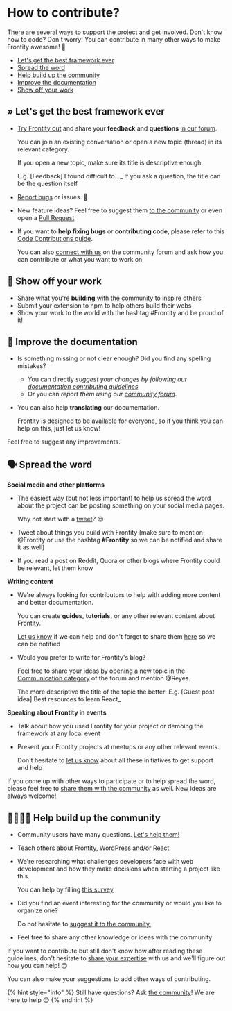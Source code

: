 # How to contribute?

There are several ways to support the project and get involved. Don't know how to code? Don't worry! You can contribute in many other ways to make Frontity awesome! 🚀

* [Let's get the best framework ever](how-to-contribute.md#lets-get-the-best-framework-ever)
* [Spread the word](how-to-contribute.md#spread-the-word)
* [Help build up the community](how-to-contribute.md#help-build-up-the-community)
* [Improve the documentation](how-to-contribute.md#improve-the-documentation)
* [Show off your work](how-to-contribute.md#show-off-your-work)

## » Let's get the best framework ever

* [Try Frontity out](../getting-started/quick-start-guide.md) and share your **feedback** and **questions** [in our forum](https://community.frontity.org/).

  You can join an existing conversation or open a new topic \(thread\) in its relevant category.

  If you open a new topic, make sure its title is descriptive enough.

  E.g. \[Feedback\] I found difficult to...\_ If you ask a question, the title can be the question itself

* [Report bugs](https://github.com/frontity/frontity/issues) or issues. 🐞
* New feature ideas? Feel free to suggest them [to the community](https://community.frontity.org/c/framework-design) or even open a [Pull Request](https://github.com/frontity/frontity/pulls)
* If you want to **help fixing bugs** or **contributing code**, please refer to this [Code Contributions guide](code-contribution-guide.md).

  You can also [connect with us](https://community.frontity.org/) on the community forum and ask how you can contribute or what you want to work on

## 👏 **Show off your work**

* Share what you're **building** with [the community](https://community.frontity.org/c/showcases) to inspire others
* Submit your extension to npm to help others build their webs
* Show your work to the world with the hashtag \#Frontity and be proud of it!

## 📖 Improve the documentation

* Is something missing or not clear enough? Did you find any spelling mistakes?
  * You can directly _suggest your changes by following our_ [_documentation contributing guidelines_](https://github.com/frontity/docs/blob/master/CONTRIBUTING.md) 
  * Or you can _report them using our_ [_community forum_](https://community.frontity.org/c/docs-and-tutorials). 
* You can also help **translating** our documentation.

  Frontity is designed to be available for everyone, so if you think you can help on this, just let us know!

Feel free to suggest any improvements.

## 🗣 Spread the word

**Social media and other platforms**

* The easiest way \(but not less important\) to help us spread the word about the project can be posting something on your social media pages.

  Why not start with a [tweet](https://twitter.com/intent/tweet?text=This%20is%20amazing%21%20%40Frontity%20has%20launched%20an%20open-source%20framework%20for%20building%20%23WordPress%20themes%20with%20%23React.%20%E2%9A%9B%EF%B8%8F%20Check%20how%20easy%20it%20is:%20&url=https%3A%2F%2Ffrontity.org)? 😉

* Tweet about things you build with Frontity \(make sure to mention @Frontity or use the hashtag **\#Frontity** so we can be notified and share it as well\)
* If you read a post on Reddit, Quora or other blogs where Frontity could be relevant, let them know

**Writing content**

* We're always looking for contributors to help with adding more content and better documentation.

  You can create **guides**, **tutorials,** or any other relevant content about Frontity.

  [Let us know](https://community.frontity.org/c/communication) if we can help and don't forget to share them [here](https://community.frontity.org/c/communication) so we can be notified

* Would you prefer to write for Frontity's blog?

  Feel free to share your ideas by opening a new topic in the [Communication category](https://community.frontity.org/c/communication) of the forum and mention @Reyes.

  The more descriptive the title of the topic the better: E.g. \[Guest post idea\] Best resources to learn React\_

**Speaking about Frontity in events**

* Talk about how you used Frontity for your project or demoing the framework at any local event
* Present your Frontity projects at meetups or any other relevant events.

  Don't hesitate to [let us know](https://community.frontity.org/c/communication) about all these initiatives to get support and help

If you come up with other ways to participate or to help spread the word, please feel free to [share them with the community](https://community.frontity.org/c/communication) as well. New ideas are always welcome!

## 👨‍👩‍👧‍👦 Help build up the community

* Community users have many questions. [Let's help them!](https://community.frontity.org/)
* Teach others about Frontity, WordPress and/or React
* We're researching what challenges developers face with web development and how they make decisions when starting a project like this.

  You can help by filling [this survey](https://docs.google.com/forms/d/e/1FAIpQLSf_kJo1A29_Ko0vpbT1oxgImrl9nHMOY94p0-jUWzphLC641A/viewform)

* Did you find an event interesting for the community or would you like to organize one?

  Do not hesitate to [suggest it to the community.](https://community.frontity.org/c/community)

* Feel free to share any other knowledge or ideas with the community

If you want to contribute but still don't know how after reading these guidelines, don't hesitate to [share your expertise](https://community.frontity.org/c/community) with us and we'll figure out how you can help! 😊

You can also make your suggestions to add other ways of contributing.

{% hint style="info" %}
Still have questions? Ask [the community](https://community.frontity.org/)! We are here to help 😊
{% endhint %}


